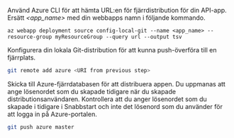 Använd Azure CLI för att hämta URL:en för fjärrdistribution för din API-app. Ersätt *\<app_name>* med din webbapps namn i följande kommando.

```azurecli-interactive
az webapp deployment source config-local-git --name <app_name> --resource-group myResourceGroup --query url --output tsv
```

Konfigurera din lokala Git-distribution för att kunna push-överföra till en fjärrplats.

```bash
git remote add azure <URI from previous step>
```

Skicka till Azure-fjärrdatabasen för att distribuera appen. Du uppmanas att ange lösenordet som du skapade tidigare när du skapade distributionsanvändaren. Kontrollera att du anger lösenordet som du skapade i tidigare i Snabbstart och inte det lösenord som du använder för att logga in på Azure-portalen.

```bash
git push azure master
```
